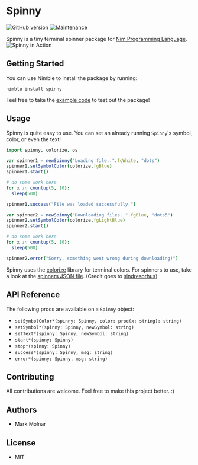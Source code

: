 Spinny
============

[![GitHub version](https://badge.fury.io/gh/boennemann%2Fbadges.svg)](http://badge.fury.io/gh/boennemann%2Fbadges)
[![Maintenance](https://img.shields.io/maintenance/yes/2018.svg)]()

Spinny is a tiny terminal spinner package for [Nim Programming Language](https://nim-lang.org).
![Spinny in Action](https://github.com/molnarmark/spinny/blob/master/action.gif)

## Getting Started

You can use Nimble to install the package by running:
```
nimble install spinny
```

Feel free to take the [example code](https://github.com/molnarmark/spinny/blob/master/spinny.nim#L112) to test out the package!


## Usage

Spinny is quite easy to use. You can set an already running `Spinny`'s symbol, color, or even the text!

```nim
import spinny, colorize, os

var spinner1 = newSpinny("Loading file..".fgWhite, "dots")
spinner1.setSymbolColor(colorize.fgBlue)
spinner1.start()

# do some work here
for x in countup(5, 10):
  sleep(500)

spinner1.success("File was loaded successfully.")

var spinner2 = newSpinny("Downloading files..".fgBlue, "dots5")
spinner2.setSymbolColor(colorize.fgLightBlue)
spinner2.start()

# do some work here
for x in countup(5, 10):
  sleep(500)

spinner2.error("Sorry, something went wrong during downloading!")
```

Spinny uses the [colorize](http://github.com/molnarmark/colorize) library for terminal colors.
For spinners to use, take a look at the [spinners JSON file](https://github.com/molnarmark/spinny/blob/master/spinners.json). (Credit goes to [sindresorhus](https://github.com/sindresorhus/cli-spinners))


## API Reference

The following procs are available on a `Spinny` object:

* `setSymbolColor*(spinny: Spinny, color: proc(x: string): string)`
* `setSymbol*(spinny: Spinny, newSymbol: string)`
* `setText*(spinny: Spinny, newSymbol: string)`
* `start*(spinny: Spinny)`
* `stop*(spinny: Spinny)`
* `success*(spinny: Spinny, msg: string)`
* `error*(spinny: Spinny, msg: string)`


## Contributing

All contributions are welcome. Feel free to make this project better. :)


## Authors

* Mark Molnar


## License

* MIT
